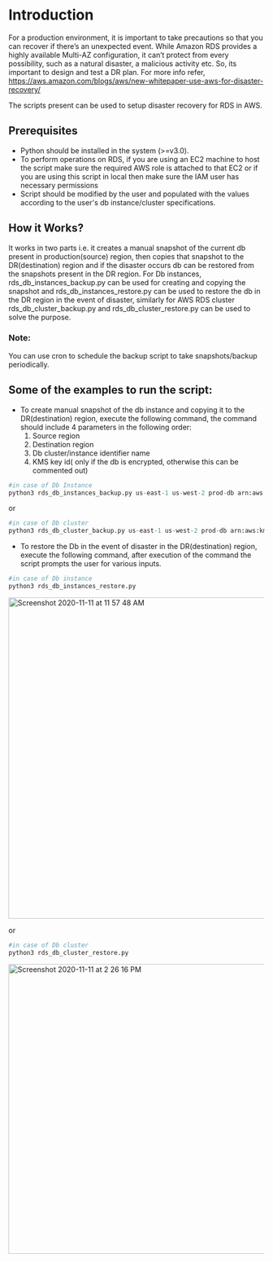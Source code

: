 # Introduction

For a production environment, it is important to take precautions so that you can recover if there’s an unexpected event. While Amazon RDS provides a highly available Multi-AZ configuration, it can’t protect from every possibility, such as a natural disaster, a malicious activity etc. So, its important to design and test a DR plan.
For more info refer,
https://aws.amazon.com/blogs/aws/new-whitepaper-use-aws-for-disaster-recovery/

The scripts present can be used to setup disaster recovery for RDS in AWS. 

## Prerequisites

* Python should be installed in the system (>=v3.0).
* To perform operations on RDS, if you are using an EC2 machine to host the script make sure the required AWS role is attached to that EC2 or if you are using this script in local then make sure the IAM user has necessary permissions
* Script should be modified by the user and populated with the values according to the user's db instance/cluster specifications.

## How it Works?

It works in two parts i.e. it creates a manual snapshot of the current db present in production(source) region, then copies that snapshot to the DR(destination) region and if the disaster occurs db can be restored from the snapshots present in the DR region. For Db instances, rds_db_instances_backup.py can be used for creating and copying the snapshot and rds_db_instances_restore.py can be used to restore the db in the DR region in the event of disaster, similarly for AWS RDS cluster rds_db_cluster_backup.py and rds_db_cluster_restore.py can be used to solve the purpose.
### Note:
You can use cron to schedule the backup script to take snapshots/backup periodically.

## Some of the examples to run the script:

* To create manual snapshot of the db instance and copying it to the DR(destination) region, execute the following command, the command should include 4 parameters in the following order:
  1. Source region
  2. Destination region
  3. Db cluster/instance identifier name
  4. KMS key id( only if the db is encrypted, otherwise this can be commented out)
```python
#in case of Db Instance
python3 rds_db_instances_backup.py us-east-1 us-west-2 prod-db arn:aws:kms:xxxx:xxxx:key/xxxxxxxxxxx  
```
or
```python
#in case of Db cluster
python3 rds_db_cluster_backup.py us-east-1 us-west-2 prod-db arn:aws:kms:xxxx:xxxx:key/xxxxxxxxxxx 
```

* To restore the Db in the event of disaster in the DR(destination) region, execute the following command, after execution of the command the script prompts the user for various inputs.

```python
#in case of Db instance
python3 rds_db_instances_restore.py 
```
<img width="631" alt="Screenshot 2020-11-11 at 11 57 48 AM" src="https://user-images.githubusercontent.com/50901044/98789252-0ff5f080-2428-11eb-8d37-1c1e48006fd4.png">

or
```python
#in case of Db cluster
python3 rds_db_cluster_restore.py
```
<img width="569" alt="Screenshot 2020-11-11 at 2 26 16 PM" src="https://user-images.githubusercontent.com/50901044/98790570-ee960400-2429-11eb-8a2a-ce91934c9516.png">
